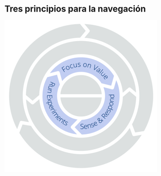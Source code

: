 # Tres principios para la navegación


![Tres principios para la navegación: Foco en el valor – Sentir y responder – Realizar experimentos](img/csf/csf-light-navigation.png)
